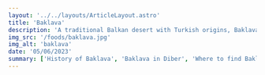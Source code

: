 ```yaml
---
layout: '../../layouts/ArticleLayout.astro'
title: 'Baklava'
description: 'A traditional Balkan desert with Turkish origins, Baklava in Diber offers a slight twist.'
img_src: '/foods/baklava.jpg'
img_alt: 'baklava'
date: '05/06/2023'
summary: ['History of Baklava', 'Baklava in Diber', 'Where to find Baklava in Diber']
---
```

